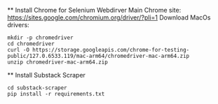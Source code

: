 ** Install Chrome for Selenium Webdirver
Main Chrome site: https://sites.google.com/chromium.org/driver/?pli=1 
Download MacOs drivers: 
```
mkdir -p chromedriver
cd chromedriver
curl -O https://storage.googleapis.com/chrome-for-testing-public/127.0.6533.119/mac-arm64/chromedriver-mac-arm64.zip
unzip chromedriver-mac-arm64.zip
```

** Install Substack Scraper
```
cd substack-scraper
pip install -r requirements.txt
```

